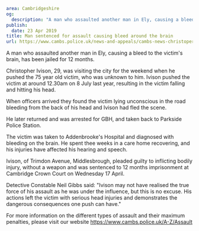 ```yaml
area: Cambridgeshire
og:
  description: "A man who assaulted another man in Ely, causing a bleed to the victim\u2019s brain, has been jailed for 12 months."
publish:
  date: 23 Apr 2019
title: Man sentenced for assault causing bleed around the brain
url: https://www.cambs.police.uk/news-and-appeals/cambs-news-christoper-ivison
```

A man who assaulted another man in Ely, causing a bleed to the victim's brain, has been jailed for 12 months.

Christopher Ivison, 29, was visiting the city for the weekend when he pushed the 75 year old victim, who was unknown to him. Ivison pushed the victim at around 12.30am on 8 July last year, resulting in the victim falling and hitting his head.

When officers arrived they found the victim lying unconscious in the road bleeding from the back of his head and Ivison had fled the scene.

He later returned and was arrested for GBH, and taken back to Parkside Police Station.

The victim was taken to Addenbrooke's Hospital and diagnosed with bleeding on the brain. He spent thee weeks in a care home recovering, and his injuries have affected his hearing and speech.

Ivison, of Trimdon Avenue, Middlesbrough, pleaded guilty to inflicting bodily injury, without a weapon and was sentenced to 12 months imprisonment at Cambridge Crown Court on Wednesday 17 April.

Detective Constable Neil Gibbs said: "Ivison may not have realised the true force of his assault as he was under the influence, but this is no excuse. His actions left the victim with serious head injuries and demonstrates the dangerous consequences one push can have."

For more information on the different types of assault and their maximum penalties, please visit our website https://www.cambs.police.uk/A-Z/Assault
